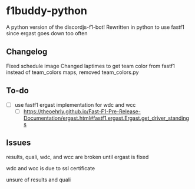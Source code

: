 # f1buddy-python

A python version of the discordjs-f1-bot! 
Rewritten in python to use fastf1 since ergast goes down too often

## Changelog

Fixed schedule image
Changed laptimes to get team color from fastf1 instead of team_colors maps, removed team_colors.py


## To-do
- [ ] use fastf1 ergast implementation for wdc and wcc
    - [ ] https://theoehrly.github.io/Fast-F1-Pre-Release-Documentation/ergast.html#fastf1.ergast.Ergast.get_driver_standings

## Issues

results, quali, wdc, and wcc are broken until ergast is fixed

wdc and wcc is due to ssl certificate

unsure of results and quali

